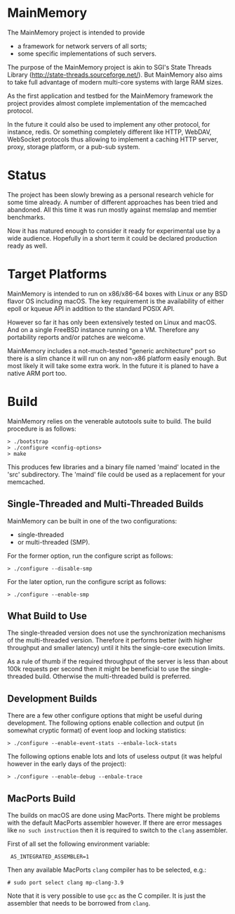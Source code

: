 MainMemory
==========

The MainMemory project is intended to provide

- a framework for network servers of all sorts;
- some specific implementations of such servers.

The purpose of the MainMemory project is akin to SGI's State Threads
Library (http://state-threads.sourceforge.net/). But MainMemory also
aims to take full advantage of modern multi-core systems with large
RAM sizes.

As the first application and testbed for the MainMemory framework
the project provides almost complete implementation of the memcached
protocol.

In the future it could also be used to implement any other protocol,
for instance, redis. Or something completely different like HTTP,
WebDAV, WebSocket protocols thus allowing to implement a caching HTTP
server, proxy, storage platform, or a pub-sub system.

# Status

The project has been slowly brewing as a personal research vehicle for
some time already. A number of different approaches has been tried and
abandoned. All this time it was run mostly against memslap and memtier
benchmarks.

Now it has matured enough to consider it ready for experimental use by a
wide audience. Hopefully in a short term it could be declared production
ready as well.

# Target Platforms

MainMemory is intended to run on x86/x86-64 boxes with Linux or any BSD
flavor OS including macOS. The key requirement is the availability of
either epoll or kqueue API in addition to the standard POSIX API.

However so far it has only been extensively tested on Linux and macOS.
And on a single FreeBSD instance running on a VM. Therefore any portability
reports and/or patches are welcome.

MainMemory includes a not-much-tested "generic architecture" port so there
is a slim chance it will run on any non-x86 platform easily enough. But most
likely it will take some extra work. In the future it is planed to have a
native ARM port too.

# Build

MainMemory relies on the venerable autotools suite to build. The build
procedure is as follows:

```
> ./bootstrap
> ./configure <config-options>
> make
```

This produces few libraries and a binary file named 'maind' located in the
'src' subdirectory. The 'maind' file could be used as a replacement for your
memcached.

## Single-Threaded and Multi-Threaded Builds

MainMemory can be built in one of the two configurations:

- single-threaded
- or multi-threaded (SMP).

For the former option, run the configure script as follows:

```
> ./configure --disable-smp
```

For the later option, run the configure script as follows:

```
> ./configure --enable-smp
```

## What Build to Use

The single-threaded version does not use the synchronization mechanisms of
the multi-threaded version. Therefore it performs better (with higher
throughput and smaller latency) until it hits the single-core execution
limits.

As a rule of thumb if the required throughput of the server is less than
about 100k requests per second then it might be beneficial to use the
single-threaded build. Otherwise the multi-threaded build is preferred.

## Development Builds

There are a few other configure options that might be useful during
development. The following options enable collection and output (in
somewhat cryptic format) of event loop and locking statistics:

```
> ./configure --enable-event-stats --enbale-lock-stats
```

The following options enable lots and lots of useless output (it
was helpful however in the early days of the project):

```
> ./configure --enable-debug --enbale-trace
```

## MacPorts Build

The builds on macOS are done using MacPorts. There might be problems with
the default MacPorts assembler however. If there are error messages like
`no such instruction` then it is required to switch to the `clang` assembler.

First of all set the following environment variable:

```
 AS_INTEGRATED_ASSEMBLER=1
```

Then any available MacPorts `clang` compiler has to be selected, e.g.:

```
# sudo port select clang mp-clang-3.9
```

Note that it is very possible to use `gcc` as the C compiler. It is just
the assembler that needs to be borrowed from `clang`.
